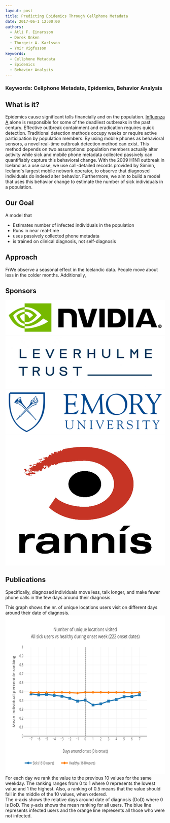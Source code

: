 ```yaml
---
layout: post
title: Predicting Epidemics Through Cellphone Metadata
date: 2017-06-1 12:00:00
authors:
  - Atli F. Einarsson
  - Derek Onken
  - Thorgeir A. Karlsson
  - Ymir Vigfusson
keywords:
  - Cellphone Metadata
  - Epidemics
  - Behavior Analysis
---
```


### Keywords: Cellphone Metadata, Epidemics, Behavior Analysis

## What is it?

Epidemics cause significant tolls financially and on the population. [Influenza A](https://en.wikipedia.org/wiki/Influenza#cite_note-TenThings-9) alone is responsible for some of the deadliest outbreaks in the past century. Effective outbreak containment and eradication requires quick detection. Traditional detection methods occupy weeks or require active participation by population members. By using mobile phones as behavioral sensors, a novel real-time outbreak detection method can exist. This method depends on two assumptions: population members actually alter activity while sick and mobile phone metadata collected passively can quantifiably capture this behavioral change. With the 2009 H1N1 outbreak in Iceland as a use case, we use call-detailed records provided by Siminn, Iceland's largest mobile network operator, to observe that diagnosed individuals do indeed alter behavior. Furthermore, we aim to build a model that uses this behavior change to estimate the number of sick individuals in a population.

## Our Goal

A model that
- Estimates number of infected individuals in the population
- Runs in near real-time
- uses passively collected phone metadata
- is trained on clinical diagnosis, not self-diagnosis


## Approach

FrWe observe a seasonal effect in the Icelandic data. People move about less in the colder months. Additionally, 




## Sponsors


<div class="ui segments">
  <img class="ui centered large rounded image" src="../resources/posts/cdr/Nvidia.png"/>
</div>
<div class="ui segments">
  <img class="ui centered large rounded image" src="../resources/posts/cdr/Leverhulme.jpg"/>
</div>
<div class="ui segments">
  <img class="ui centered large rounded image" src="../resources/posts/cdr/emory.png"/>
</div>
<div class="ui segments">
  <img class="ui centered large rounded image" src="../resources/posts/cdr/rannis.jpg"/>
</div>


## Publications


Specifically, diagnosed individuals move less, talk longer, and make fewer phone calls in the few days around their diagnosis.




<!--The data is from the 2009 outbreak of H1N1 in Iceland, where we have two datasets one containing cellphone metadata and the other dates of diagnosis. Anonymity is preserved through randomly generated user IDs which are used to map between the two datasets.-->

<div class="ui segments">
  <div class="ui secondary segment">
    This graph shows the nr. of unique locations users visit on different days around their date of diagnosis. 
  </div>
  <div class="ui segment">
    <img class="ui centered large rounded image" style="width: 700px; height: 500px;" src="../resources/posts/cdr/unique_locations_visited_bin0.png"/>
  </div>
  <div class="ui secondary segment">
    For each day we rank the value to the previous 10 values for the same weekday. The ranking ranges from 0 to 1 where 0 represents the lowest value and 1 the highest. Also, a ranking of 0.5 means that the value should fall in the middle of the 10 values, when ordered.
    <br>
    The x-axis shows the relative days around date of diagnosis (DoD) where 0 is DoD. The y-axis shows the mean ranking for all users. The blue line represents infected users and the orange line represents all those who were not infected.
  </div>
</div>


 
